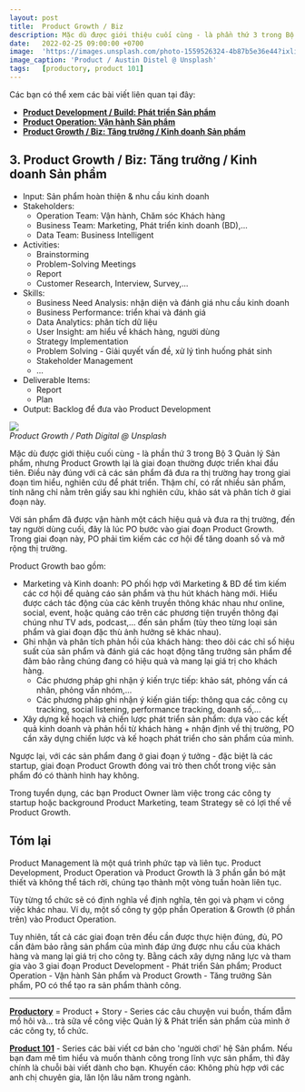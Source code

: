 ```yaml
---
layout: post
title:  Product Growth / Biz
description: Mặc dù được giới thiệu cuối cùng - là phần thứ 3 trong Bộ 3 Quản lý Sản phẩm, nhưng Product Growth lại là giai đoạn được triển khai đầu tiên. Điều này đúng với cả các sản phẩm đã đưa ra thị trường hay trong giai đoạn tìm hiểu, nghiên cứu để phát triển. Ủa sao kỳ vậy ta? 🤔
date:   2022-02-25 09:00:00 +0700
image:  'https://images.unsplash.com/photo-1559526324-4b87b5e36e44?ixlib=rb-4.0.3&ixid=MnwxMjA3fDB8MHxwaG90by1wYWdlfHx8fGVufDB8fHx8&auto=format&fit=crop&w=2671&q=80'
image_caption: 'Product / Austin Distel @ Unsplash'
tags:   [productory, product 101]
---
```



Các bạn có thể xem các bài viết liên quan tại đây:
- **[Product Development / Build: Phát triển Sản phẩm](/blog/product-triad-product-developement-phat-trien-san-pham)**
- **[Product Operation: Vận hành Sản phẩm](/blog/product-triad-product-operation-van-hanh-san-pham)**
- **[Product Growth / Biz: Tăng trưởng / Kinh doanh Sản phẩm](/blog/product-triad-product-growth-biz-tang-truong-san-pham)**


## 3. Product Growth / Biz: Tăng trưởng / Kinh doanh Sản phẩm

- Input: Sản phẩm hoàn thiện & nhu cầu kinh doanh
- Stakeholders:
    - Operation Team: Vận hành, Chăm sóc Khách hàng
    - Business Team: Marketing, Phát triển kinh doanh (BD),...
    - Data Team: Business Intelligent
- Activities:
	- Brainstorming
	- Problem-Solving Meetings
	- Report
	- Customer Research, Interview, Survey,...
- Skills:
	- Business Need Analysis: nhận diện và đánh giá nhu cầu kinh doanh
	- Business Performance: triển khai và đánh giá
	- Data Analytics: phân tích dữ liệu
	- User Insight: am hiểu về khách hàng, người dùng
	- Strategy Implementation
	- Problem Solving - Giải quyết vấn đề, xử lý tình huống phát sinh
	- Stakeholder Management 
	- …
- Deliverable Items:
    - Report
    - Plan
- Output: Backlog để đưa vào Product Development

<div class="gallery-box">
  <div class="gallery">
    <img src="https://images.unsplash.com/photo-1608222351212-18fe0ec7b13b?ixlib=rb-4.0.3&ixid=MnwxMjA3fDB8MHxwaG90by1wYWdlfHx8fGVufDB8fHx8&auto=format&fit=crop&w=2274&q=80" loading="lazy">
  </div>
  <em>Product Growth / Path Digital @ Unsplash</em>
</div>

Mặc dù được giới thiệu cuối cùng - là phần thứ 3 trong Bộ 3 Quản lý Sản phẩm, nhưng Product Growth lại là giai đoạn thường được triển khai đầu tiên. Điều này đúng với cả các sản phẩm đã đưa ra thị trường hay trong giai đoạn tìm hiểu, nghiên cứu để phát triển. Thậm chí, có rất nhiều sản phẩm, tính năng chỉ nằm trên giấy sau khi nghiên cứu, khảo sát và phân tích ở giai đoạn này.

Với sản phẩm đã được vận hành một cách hiệu quả và đưa ra thị trường, đến tay người dùng cuối, đây là lúc PO bước vào giai đoạn Product Growth. Trong giai đoạn này, PO phải tìm kiếm các cơ hội để tăng doanh số và mở rộng thị trường.

Product Growth bao gồm:
- Marketing và Kinh doanh: PO phối hợp với Marketing & BD để tìm kiếm các cơ hội để quảng cáo sản phẩm và thu hút khách hàng mới. Hiểu được cách tác động của các kênh truyền thông khác nhau như online, social, event, hoặc quảng cáo trên các phương tiện truyền thông đại chúng như TV ads, podcast,… đến sản phẩm (tùy theo từng loại sản phẩm và giai đoạn đặc thù ảnh hưởng sẽ khác nhau).
- Ghi nhận và phân tích phản hồi của khách hàng: theo dõi các chỉ số hiệu suất của sản phẩm và đánh giá các hoạt động tăng trưởng sản phẩm để đảm bảo rằng chúng đang có hiệu quả và mang lại giá trị cho khách hàng.
	- Các phương pháp ghi nhận ý kiến trực tiếp: khảo sát, phỏng vấn cá nhân, phỏng vấn nhóm,...
    - Các phương pháp ghi nhận ý kiến gián tiếp: thông qua các công cụ tracking, social listening, performance tracking, doanh số,... 
- Xây dựng kế hoạch và chiến lược phát triển sản phẩm: dựa vào các kết quả kinh doanh và phản hồi từ khách hàng + nhận định về thị trường, PO cần xây dựng chiến lược và kế hoạch phát triển cho sản phẩm của mình.

Ngược lại, với các sản phẩm đang ở giai đoạn ý tưởng - đặc biệt là các startup, giai đoạn Product Growth đóng vai trò then chốt trong việc sản phẩm đó có thành hình hay không.

Trong tuyển dụng, các bạn Product Owner làm việc trong các công ty startup hoặc background Product Marketing, team Strategy sẽ có lợi thế về Product Growth.


## Tóm lại

Product Management là một quá trình phức tạp và liên tục. Product Development, Product Operation và Product Growth là 3 phần gắn bó mật thiết và không thể tách rời, chúng tạo thành một vòng tuần hoàn liên tục.

Tùy từng tổ chức sẽ có định nghĩa về định nghĩa, tên gọi và phạm vi công việc khác nhau. Ví dụ, một số công ty gộp phần Operation & Growth (ở phần trên) vào Product Operation.

Tuy nhiên, tất cả các giai đoạn trên đều cần được thực hiện đúng, đủ, PO cần đảm bảo rằng sản phẩm của mình đáp ứng được nhu cầu của khách hàng và mang lại giá trị cho công ty. Bằng cách xây dựng năng lực và tham gia vào 3 giai đoạn Product Development - Phát triển Sản phẩm; Product Operation - Vận hành Sản phẩm và Product Growth -  Tăng trưởng Sản phẩm, PO có thể tạo ra sản phẩm thành công.

___

**[Productory](/tags/?tag=productory)** = Product + Story - Series các câu chuyện vui buồn, thấm đẫm mồ hôi và... trà sữa về công việc Quản lý & Phát triển sản phẩm của mình ở các công ty, tổ chức.

**[Product 101](/tags/?tag=product+101)** - Series các bài viết cơ bản cho 'người chơi' hệ Sản phẩm. Nếu bạn đam mê tìm hiểu và muốn thành công trong lĩnh vực sản phẩm, thì đây chính là chuỗi bài viết dành cho bạn. Khuyến cáo: Không phù hợp với các anh chị chuyên gia, lăn lộn lâu năm trong ngành.

